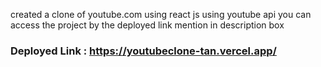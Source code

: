 created a clone of youtube.com using react js using youtube api you can access the project by the deployed link mention in description box 
### Deployed Link  :  https://youtubeclone-tan.vercel.app/
